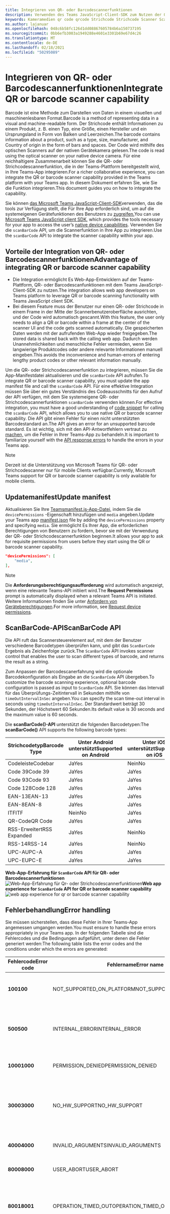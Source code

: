```yaml
---
title: Integrieren von QR- oder Barcodescannerfunktionen
description: Verwenden des Teams JavaScript-Client-SDK zum Nutzen der QR- oder Barcodescannerfunktion
keywords: Kameramedien qr code qrcode Strichcode Strichcode Scanner ScanFunktionen systemeigene Geräteberechtigungen
ms.author: lajanuar
ms.openlocfilehash: 048c6b58fc126d1dd08867605784b6a150737195
ms.sourcegitcommit: 0bb6efb3003a1949288e4601e3301b69e67d4c26
ms.translationtype: MT
ms.contentlocale: de-DE
ms.lasthandoff: 02/18/2021
ms.locfileid: "50295089"
---
```

# <a name="integrate-qr-or-barcode-scanner-capability"></a><span data-ttu-id="18bea-104">Integrieren von QR- oder Barcodescannerfunktionen</span><span class="sxs-lookup"><span data-stu-id="18bea-104">Integrate QR or barcode scanner capability</span></span> 

<span data-ttu-id="18bea-105">Barcode ist eine Methode zum Darstellen von Daten in einem visuellen und maschinenlesbaren Format.</span><span class="sxs-lookup"><span data-stu-id="18bea-105">Barcode is a method of representing data in a visual and machine-readable form.</span></span> <span data-ttu-id="18bea-106">Der Strichcode enthält Informationen zu einem Produkt, z. B. einen Typ, eine Größe, einen Hersteller und ein Ursprungsland in Form von Balken und Leerzeichen.</span><span class="sxs-lookup"><span data-stu-id="18bea-106">The barcode contains information about a product, such as a type, size, manufacturer, and Country of origin in the form of bars and spaces.</span></span> <span data-ttu-id="18bea-107">Der Code wird mithilfe des optischen Scanners auf der nativen Gerätekamera gelesen.</span><span class="sxs-lookup"><span data-stu-id="18bea-107">The code is read using the optical scanner on your native device camera.</span></span> <span data-ttu-id="18bea-108">Für eine reichhaltigere Zusammenarbeit können Sie die QR- oder Strichcodescannerfunktion, die in der Teams-Plattform bereitgestellt wird, in Ihre Teams-App integrieren.</span><span class="sxs-lookup"><span data-stu-id="18bea-108">For a richer collaborative experience, you can integrate the QR or barcode scanner capability provided in the Teams platform with your Teams app.</span></span> <span data-ttu-id="18bea-109">In diesem Dokument erfahren Sie, wie Sie die Funktion integrieren.</span><span class="sxs-lookup"><span data-stu-id="18bea-109">This document guides you on how to integrate the capability.</span></span>  

<span data-ttu-id="18bea-110">Sie können [das Microsoft Teams JavaScript-Client-SDK](/javascript/api/overview/msteams-client?view=msteams-client-js-latest&preserve-view=true)verwenden, das die tools zur Verfügung stellt, die Für Ihre App erforderlich sind, um auf die systemeigenen Gerätefunktionen des Benutzers zu [zugreifen.](native-device-permissions.md)</span><span class="sxs-lookup"><span data-stu-id="18bea-110">You can use [Microsoft Teams JavaScript client SDK](/javascript/api/overview/msteams-client?view=msteams-client-js-latest&preserve-view=true), which provides the tools necessary for your app to access the user’s [native device capabilities](native-device-permissions.md).</span></span> <span data-ttu-id="18bea-111">Verwenden Sie die `scanBarCode` API, um die Scannerfunktion in Ihre App zu integrieren.</span><span class="sxs-lookup"><span data-stu-id="18bea-111">Use the `scanBarCode` API to integrate the scanner capability within your app.</span></span> 

## <a name="advantage-of-integrating-qr-or-barcode-scanner-capability"></a><span data-ttu-id="18bea-112">Vorteile der Integration von QR- oder Barcodescannerfunktionen</span><span class="sxs-lookup"><span data-stu-id="18bea-112">Advantage of integrating QR or barcode scanner capability</span></span>

* <span data-ttu-id="18bea-113">Die Integration ermöglicht Es Web-App-Entwicklern auf der Teams-Plattform, QR- oder Barcodescanfunktionen mit dem Teams JavaScript-Client-SDK zu nutzen.</span><span class="sxs-lookup"><span data-stu-id="18bea-113">The integration allows web app developers on Teams platform to leverage QR or barcode scanning functionality with Teams JavaScript client SDK.</span></span>
* <span data-ttu-id="18bea-114">Bei diesem Feature muss der Benutzer nur einen QR- oder Strichcode in einem Frame in der Mitte der Scannerbenutzeroberfläche ausrichten, und der Code wird automatisch gescannt.</span><span class="sxs-lookup"><span data-stu-id="18bea-114">With this feature, the user only needs to align a QR or barcode within a frame at the center of the scanner UI and the code gets scanned automatically.</span></span> <span data-ttu-id="18bea-115">Die gespeicherten Daten werden mit der aufrufenden Web-App wieder freigegeben.</span><span class="sxs-lookup"><span data-stu-id="18bea-115">The stored data is shared back with the calling web app.</span></span> <span data-ttu-id="18bea-116">Dadurch werden Unannehmlichkeiten und menschliche Fehler vermieden, wenn Sie langwierige Produktcodes oder andere relevante Informationen manuell eingeben.</span><span class="sxs-lookup"><span data-stu-id="18bea-116">This avoids the inconvenience and human-errors of entering lengthy product codes or other relevant information manually.</span></span>

<span data-ttu-id="18bea-117">Um die QR- oder Strichcodescannerfunktion zu integrieren, müssen Sie die App-Manifestdatei aktualisieren und die `scanBarCode` API aufrufen.</span><span class="sxs-lookup"><span data-stu-id="18bea-117">To integrate QR or barcode scanner capability, you must update the app manifest file and call the `scanBarCode` API.</span></span> <span data-ttu-id="18bea-118">Für eine effektive Integration müssen Sie [](#code-snippet) über ein gutes Verständnis des Codeausschnitts für den Aufruf der API verfügen, mit dem Sie systemeigene QR- oder Strichcodescannerfunktionen `scanBarCode` verwenden können.</span><span class="sxs-lookup"><span data-stu-id="18bea-118">For effective integration, you must have a good understanding of [code snippet](#code-snippet) for calling the `scanBarCode` API, which allows you to use native QR or barcode scanner capability.</span></span> <span data-ttu-id="18bea-119">Die API gibt einen Fehler für einen nicht unterstützten Barcodestandard an.</span><span class="sxs-lookup"><span data-stu-id="18bea-119">The API gives an error for an unsupported barcode standard.</span></span>
<span data-ttu-id="18bea-120">Es ist wichtig, sich mit den API-Antwortfehlern vertraut zu [machen,](#error-handling) um die Fehler in Ihrer Teams-App zu behandeln.</span><span class="sxs-lookup"><span data-stu-id="18bea-120">It is important to familiarize yourself with the [API response errors](#error-handling) to handle the errors in your Teams app.</span></span>

> [!NOTE] 
> <span data-ttu-id="18bea-121">Derzeit ist die Unterstützung von Microsoft Teams für QR- oder Strichcodescanner nur für mobile Clients verfügbar.</span><span class="sxs-lookup"><span data-stu-id="18bea-121">Currently, Microsoft Teams support for QR or barcode scanner capability is only available for mobile clients.</span></span>

## <a name="update-manifest"></a><span data-ttu-id="18bea-122">Updatemanifest</span><span class="sxs-lookup"><span data-stu-id="18bea-122">Update manifest</span></span>

<span data-ttu-id="18bea-123">Aktualisieren Sie Ihre [ Teamsmanifest.js-App-Datei,](../../resources/schema/manifest-schema.md#devicepermissions) indem Sie die `devicePermissions` -Eigenschaft hinzufügen und `media` angeben.</span><span class="sxs-lookup"><span data-stu-id="18bea-123">Update your Teams app [manifest.json](../../resources/schema/manifest-schema.md#devicepermissions) file by adding the `devicePermissions` property and specifying `media`.</span></span> <span data-ttu-id="18bea-124">Sie ermöglicht Es Ihrer App, die erforderlichen Berechtigungen von Benutzern zu fordern, bevor sie mit der Verwendung der QR- oder Strichcodescannerfunktion beginnen.</span><span class="sxs-lookup"><span data-stu-id="18bea-124">It allows your app to ask for requisite permissions from users before they start using  the QR or barcode scanner capability.</span></span>

``` json
"devicePermissions": [
    "media",
],
```

> [!NOTE]
> <span data-ttu-id="18bea-125">Die **Anforderungsberechtigungsaufforderung** wird automatisch angezeigt, wenn eine relevante Teams-API initiiert wird.</span><span class="sxs-lookup"><span data-stu-id="18bea-125">The **Request Permissions** prompt is automatically displayed when a relevant Teams API is initiated.</span></span> <span data-ttu-id="18bea-126">Weitere Informationen finden Sie unter [Anfordern von Geräteberechtigungen](native-device-permissions.md).</span><span class="sxs-lookup"><span data-stu-id="18bea-126">For more information, see [Request device permissions](native-device-permissions.md).</span></span>

## <a name="scanbarcode-api"></a><span data-ttu-id="18bea-127">ScanBarCode-API</span><span class="sxs-lookup"><span data-stu-id="18bea-127">ScanBarCode API</span></span>

<span data-ttu-id="18bea-128">Die API ruft das Scannersteuerelement auf, mit dem der Benutzer verschiedene Barcodetypen überprüfen kann, und gibt das `ScanBarCode` Ergebnis als Zeichenfolge zurück.</span><span class="sxs-lookup"><span data-stu-id="18bea-128">The `ScanBarCode` API invokes scanner control that enables the user to scan different types of barcode, and returns the result as a string.</span></span>

<span data-ttu-id="18bea-129">Zum Anpassen der Barcodescanerfahrung wird die optionale Barcodekonfiguration als Eingabe an die `ScanBarCode` API übergeben.</span><span class="sxs-lookup"><span data-stu-id="18bea-129">To customize the barcode scanning experience, optional barcode configuration is passed as input to `ScanBarCode` API.</span></span> <span data-ttu-id="18bea-130">Sie können das Intervall für das Überprüfungs-Zeitintervall in Sekunden mithilfe von `timeOutIntervalInSec` angeben.</span><span class="sxs-lookup"><span data-stu-id="18bea-130">You can specify the scan time-out interval in seconds using `timeOutIntervalInSec`.</span></span> <span data-ttu-id="18bea-131">Der Standardwert beträgt 30 Sekunden, der Höchstwert 60 Sekunden.</span><span class="sxs-lookup"><span data-stu-id="18bea-131">Its default value is 30 seconds and the maximum value is 60 seconds.</span></span>

<span data-ttu-id="18bea-132">Die **scanBarCode()-API** unterstützt die folgenden Barcodetypen:</span><span class="sxs-lookup"><span data-stu-id="18bea-132">The **scanBarCode()** API supports the following barcode types:</span></span>

| <span data-ttu-id="18bea-133">Strichcodetyp</span><span class="sxs-lookup"><span data-stu-id="18bea-133">Barcode Type</span></span> | <span data-ttu-id="18bea-134">Unter Android unterstützt</span><span class="sxs-lookup"><span data-stu-id="18bea-134">Supported on Android</span></span> | <span data-ttu-id="18bea-135">Unter iOS unterstützt</span><span class="sxs-lookup"><span data-stu-id="18bea-135">Supported on iOS</span></span> |
| ---------- | ---------- | ------------ |
| <span data-ttu-id="18bea-136">Codeleiste</span><span class="sxs-lookup"><span data-stu-id="18bea-136">Codebar</span></span> | <span data-ttu-id="18bea-137">Ja</span><span class="sxs-lookup"><span data-stu-id="18bea-137">Yes</span></span> | <span data-ttu-id="18bea-138">Nein</span><span class="sxs-lookup"><span data-stu-id="18bea-138">No</span></span> |
| <span data-ttu-id="18bea-139">Code 39</span><span class="sxs-lookup"><span data-stu-id="18bea-139">Code 39</span></span> | <span data-ttu-id="18bea-140">Ja</span><span class="sxs-lookup"><span data-stu-id="18bea-140">Yes</span></span> | <span data-ttu-id="18bea-141">Ja</span><span class="sxs-lookup"><span data-stu-id="18bea-141">Yes</span></span> | 
| <span data-ttu-id="18bea-142">Code 93</span><span class="sxs-lookup"><span data-stu-id="18bea-142">Code 93</span></span> | <span data-ttu-id="18bea-143">Ja</span><span class="sxs-lookup"><span data-stu-id="18bea-143">Yes</span></span> | <span data-ttu-id="18bea-144">Ja</span><span class="sxs-lookup"><span data-stu-id="18bea-144">Yes</span></span> |
| <span data-ttu-id="18bea-145">Code 128</span><span class="sxs-lookup"><span data-stu-id="18bea-145">Code 128</span></span> | <span data-ttu-id="18bea-146">Ja</span><span class="sxs-lookup"><span data-stu-id="18bea-146">Yes</span></span> | <span data-ttu-id="18bea-147">Ja</span><span class="sxs-lookup"><span data-stu-id="18bea-147">Yes</span></span> |
| <span data-ttu-id="18bea-148">EAN-13</span><span class="sxs-lookup"><span data-stu-id="18bea-148">EAN-13</span></span> | <span data-ttu-id="18bea-149">Ja</span><span class="sxs-lookup"><span data-stu-id="18bea-149">Yes</span></span> | <span data-ttu-id="18bea-150">Ja</span><span class="sxs-lookup"><span data-stu-id="18bea-150">Yes</span></span> |
| <span data-ttu-id="18bea-151">EAN-8</span><span class="sxs-lookup"><span data-stu-id="18bea-151">EAN-8</span></span> | <span data-ttu-id="18bea-152">Ja</span><span class="sxs-lookup"><span data-stu-id="18bea-152">Yes</span></span> | <span data-ttu-id="18bea-153">Ja</span><span class="sxs-lookup"><span data-stu-id="18bea-153">Yes</span></span> |
| <span data-ttu-id="18bea-154">ITF</span><span class="sxs-lookup"><span data-stu-id="18bea-154">ITF</span></span> | <span data-ttu-id="18bea-155">Nein</span><span class="sxs-lookup"><span data-stu-id="18bea-155">No</span></span> | <span data-ttu-id="18bea-156">Ja</span><span class="sxs-lookup"><span data-stu-id="18bea-156">Yes</span></span> |
| <span data-ttu-id="18bea-157">QR-Code</span><span class="sxs-lookup"><span data-stu-id="18bea-157">QR Code</span></span> | <span data-ttu-id="18bea-158">Ja</span><span class="sxs-lookup"><span data-stu-id="18bea-158">Yes</span></span> | <span data-ttu-id="18bea-159">Ja</span><span class="sxs-lookup"><span data-stu-id="18bea-159">Yes</span></span> |
| <span data-ttu-id="18bea-160">RSS-Erweitert</span><span class="sxs-lookup"><span data-stu-id="18bea-160">RSS Expanded</span></span> | <span data-ttu-id="18bea-161">Ja</span><span class="sxs-lookup"><span data-stu-id="18bea-161">Yes</span></span> | <span data-ttu-id="18bea-162">Nein</span><span class="sxs-lookup"><span data-stu-id="18bea-162">No</span></span> |
| <span data-ttu-id="18bea-163">RSS-14</span><span class="sxs-lookup"><span data-stu-id="18bea-163">RSS-14</span></span> | <span data-ttu-id="18bea-164">Ja</span><span class="sxs-lookup"><span data-stu-id="18bea-164">Yes</span></span> | <span data-ttu-id="18bea-165">Nein</span><span class="sxs-lookup"><span data-stu-id="18bea-165">No</span></span> |
| <span data-ttu-id="18bea-166">UPC-A</span><span class="sxs-lookup"><span data-stu-id="18bea-166">UPC-A</span></span> | <span data-ttu-id="18bea-167">Ja</span><span class="sxs-lookup"><span data-stu-id="18bea-167">Yes</span></span> | <span data-ttu-id="18bea-168">Ja</span><span class="sxs-lookup"><span data-stu-id="18bea-168">Yes</span></span> |
| <span data-ttu-id="18bea-169">UPC-E</span><span class="sxs-lookup"><span data-stu-id="18bea-169">UPC-E</span></span> | <span data-ttu-id="18bea-170">Ja</span><span class="sxs-lookup"><span data-stu-id="18bea-170">Yes</span></span> | <span data-ttu-id="18bea-171">Ja</span><span class="sxs-lookup"><span data-stu-id="18bea-171">Yes</span></span> |

<span data-ttu-id="18bea-172">**Web-App-Erfahrung für `ScanBarCode` API für QR- oder Barcodescannerfunktionen** 
 ![ Web-App-Erfahrung für Qr- oder Strichcodescannerfunktionen](../../assets/images/tabs/qr-barcode-scanner-capability.png)</span><span class="sxs-lookup"><span data-stu-id="18bea-172">**Web app experience for `ScanBarCode` API for QR or barcode scanner capability**
![web app experience for qr or barcode scanner capability](../../assets/images/tabs/qr-barcode-scanner-capability.png)</span></span>

## <a name="error-handling"></a><span data-ttu-id="18bea-173">Fehlerbehandlung</span><span class="sxs-lookup"><span data-stu-id="18bea-173">Error handling</span></span>

<span data-ttu-id="18bea-174">Sie müssen sicherstellen, dass diese Fehler in Ihrer Teams-App angemessen umgangen werden.</span><span class="sxs-lookup"><span data-stu-id="18bea-174">You must ensure to handle these errors appropriately in your Teams app.</span></span> <span data-ttu-id="18bea-175">In der folgenden Tabelle sind die Fehlercodes und die Bedingungen aufgeführt, unter denen die Fehler generiert werden:</span><span class="sxs-lookup"><span data-stu-id="18bea-175">The following table lists the error codes and the conditions under which the errors are generated:</span></span> 

|<span data-ttu-id="18bea-176">Fehlercode</span><span class="sxs-lookup"><span data-stu-id="18bea-176">Error code</span></span> |  <span data-ttu-id="18bea-177">Fehlername</span><span class="sxs-lookup"><span data-stu-id="18bea-177">Error name</span></span>     | <span data-ttu-id="18bea-178">Bedingung</span><span class="sxs-lookup"><span data-stu-id="18bea-178">Condition</span></span>|
| --------- | --------------- | -------- |
| <span data-ttu-id="18bea-179">**100**</span><span class="sxs-lookup"><span data-stu-id="18bea-179">**100**</span></span> | <span data-ttu-id="18bea-180">NOT_SUPPORTED_ON_PLATFORM</span><span class="sxs-lookup"><span data-stu-id="18bea-180">NOT_SUPPORTED_ON_PLATFORM</span></span> | <span data-ttu-id="18bea-181">DIE API wird auf der aktuellen Plattform nicht unterstützt.</span><span class="sxs-lookup"><span data-stu-id="18bea-181">API is not supported on the current platform.</span></span>|
| <span data-ttu-id="18bea-182">**500**</span><span class="sxs-lookup"><span data-stu-id="18bea-182">**500**</span></span> | <span data-ttu-id="18bea-183">INTERNAL_ERROR</span><span class="sxs-lookup"><span data-stu-id="18bea-183">INTERNAL_ERROR</span></span> | <span data-ttu-id="18bea-184">Interner Fehler beim Ausführen des erforderlichen Vorgangs.</span><span class="sxs-lookup"><span data-stu-id="18bea-184">Internal error is encountered while performing the required operation.</span></span>|
| <span data-ttu-id="18bea-185">**1000**</span><span class="sxs-lookup"><span data-stu-id="18bea-185">**1000**</span></span> | <span data-ttu-id="18bea-186">PERMISSION_DENIED</span><span class="sxs-lookup"><span data-stu-id="18bea-186">PERMISSION_DENIED</span></span> |<span data-ttu-id="18bea-187">Die Berechtigung wird vom Benutzer verweigert.</span><span class="sxs-lookup"><span data-stu-id="18bea-187">Permission is denied by the user.</span></span>|
| <span data-ttu-id="18bea-188">**3000**</span><span class="sxs-lookup"><span data-stu-id="18bea-188">**3000**</span></span> | <span data-ttu-id="18bea-189">NO_HW_SUPPORT</span><span class="sxs-lookup"><span data-stu-id="18bea-189">NO_HW_SUPPORT</span></span> | <span data-ttu-id="18bea-190">Die zugrunde liegende Hardware unterstützt die Funktion nicht.</span><span class="sxs-lookup"><span data-stu-id="18bea-190">Underlying hardware does not support the capability.</span></span>|
| <span data-ttu-id="18bea-191">**4000**</span><span class="sxs-lookup"><span data-stu-id="18bea-191">**4000**</span></span> | <span data-ttu-id="18bea-192">INVALID_ARGUMENTS</span><span class="sxs-lookup"><span data-stu-id="18bea-192">INVALID_ARGUMENTS</span></span> | <span data-ttu-id="18bea-193">Mindestens ein Argument ist ungültig.</span><span class="sxs-lookup"><span data-stu-id="18bea-193">One or more arguments are invalid.</span></span>|
| <span data-ttu-id="18bea-194">**8000**</span><span class="sxs-lookup"><span data-stu-id="18bea-194">**8000**</span></span> | <span data-ttu-id="18bea-195">USER_ABORT</span><span class="sxs-lookup"><span data-stu-id="18bea-195">USER_ABORT</span></span> |<span data-ttu-id="18bea-196">Der Benutzer bricht den Vorgang ab.</span><span class="sxs-lookup"><span data-stu-id="18bea-196">User aborts the operation.</span></span>|
| <span data-ttu-id="18bea-197">**8001**</span><span class="sxs-lookup"><span data-stu-id="18bea-197">**8001**</span></span> | <span data-ttu-id="18bea-198">OPERATION_TIMED_OUT</span><span class="sxs-lookup"><span data-stu-id="18bea-198">OPERATION_TIMED_OUT</span></span> | <span data-ttu-id="18bea-199">Der Strichcode konnte im angegebenen Zeitintervall nicht erkannt werden.</span><span class="sxs-lookup"><span data-stu-id="18bea-199">Could not detect the barcode in the given time interval.</span></span>|
| <span data-ttu-id="18bea-200">**9000**</span><span class="sxs-lookup"><span data-stu-id="18bea-200">**9000**</span></span> | <span data-ttu-id="18bea-201">OLD_PLATFORM</span><span class="sxs-lookup"><span data-stu-id="18bea-201">OLD_PLATFORM</span></span> | <span data-ttu-id="18bea-202">Plattformcode ist veraltet und implementiert diese API nicht.</span><span class="sxs-lookup"><span data-stu-id="18bea-202">Platform code is outdated and does not implement this API.</span></span>|

## <a name="code-snippet"></a><span data-ttu-id="18bea-203">Codeausschnitt</span><span class="sxs-lookup"><span data-stu-id="18bea-203">Code snippet</span></span>

<span data-ttu-id="18bea-204">**Aufrufen `ScanBarCode()` API** zum Scannen von QR- oder Strichcode mithilfe der Kamera:</span><span class="sxs-lookup"><span data-stu-id="18bea-204">**Calling `ScanBarCode()` API** for scanning QR or barcode using camera:</span></span>

```javascript
const config: microsoftTeams.media.BarCodeConfig = {
  timeOutIntervalInSec: 30};
microsoftTeams.media.scanBarCode((error: microsoftTeams.SdkError, decodedText: string) => {
  if (error) {
    if (error.message) {
      output(" ErrorCode: " + error.errorCode + error.message);
    } else {
      output(" ErrorCode: " + error.errorCode);
    }
  } else if (decodedText) {
    output(decodedText);
  }
}, config);
```

## <a name="see-also"></a><span data-ttu-id="18bea-205">Siehe auch</span><span class="sxs-lookup"><span data-stu-id="18bea-205">See also</span></span>

> [!div class="nextstepaction"]
> [<span data-ttu-id="18bea-206">Integrieren von Medienfunktionen in Teams</span><span class="sxs-lookup"><span data-stu-id="18bea-206">Integrate media capabilities in Teams</span></span>](mobile-camera-image-permissions.md)

